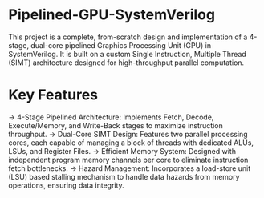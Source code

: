 # Pipelined-GPU-SystemVerilog
This project is a complete, from-scratch design and implementation of a 4-stage, dual-core pipelined Graphics Processing Unit (GPU) in SystemVerilog. It is built on a custom Single Instruction, Multiple Thread (SIMT) architecture designed for high-throughput parallel computation.

# Key Features
-> 4-Stage Pipelined Architecture: Implements Fetch, Decode, Execute/Memory, and Write-Back stages to maximize instruction throughput.
-> Dual-Core SIMT Design: Features two parallel processing cores, each capable of managing a block of threads with dedicated ALUs, LSUs, and Register Files.
-> Efficient Memory System: Designed with independent program memory channels per core to eliminate instruction fetch bottlenecks.
-> Hazard Management: Incorporates a load-store unit (LSU) based stalling mechanism to handle data hazards from memory operations, ensuring data integrity.

